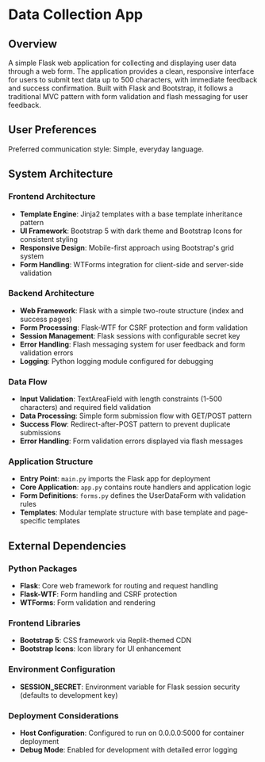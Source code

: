# Data Collection App

## Overview

A simple Flask web application for collecting and displaying user data through a web form. The application provides a clean, responsive interface for users to submit text data up to 500 characters, with immediate feedback and success confirmation. Built with Flask and Bootstrap, it follows a traditional MVC pattern with form validation and flash messaging for user feedback.

## User Preferences

Preferred communication style: Simple, everyday language.

## System Architecture

### Frontend Architecture
- **Template Engine**: Jinja2 templates with a base template inheritance pattern
- **UI Framework**: Bootstrap 5 with dark theme and Bootstrap Icons for consistent styling
- **Responsive Design**: Mobile-first approach using Bootstrap's grid system
- **Form Handling**: WTForms integration for client-side and server-side validation

### Backend Architecture
- **Web Framework**: Flask with a simple two-route structure (index and success pages)
- **Form Processing**: Flask-WTF for CSRF protection and form validation
- **Session Management**: Flask sessions with configurable secret key
- **Error Handling**: Flash messaging system for user feedback and form validation errors
- **Logging**: Python logging module configured for debugging

### Data Flow
- **Input Validation**: TextAreaField with length constraints (1-500 characters) and required field validation
- **Data Processing**: Simple form submission flow with GET/POST pattern
- **Success Flow**: Redirect-after-POST pattern to prevent duplicate submissions
- **Error Handling**: Form validation errors displayed via flash messages

### Application Structure
- **Entry Point**: `main.py` imports the Flask app for deployment
- **Core Application**: `app.py` contains route handlers and application logic
- **Form Definitions**: `forms.py` defines the UserDataForm with validation rules
- **Templates**: Modular template structure with base template and page-specific templates

## External Dependencies

### Python Packages
- **Flask**: Core web framework for routing and request handling
- **Flask-WTF**: Form handling and CSRF protection
- **WTForms**: Form validation and rendering

### Frontend Libraries
- **Bootstrap 5**: CSS framework via Replit-themed CDN
- **Bootstrap Icons**: Icon library for UI enhancement

### Environment Configuration
- **SESSION_SECRET**: Environment variable for Flask session security (defaults to development key)

### Deployment Considerations
- **Host Configuration**: Configured to run on 0.0.0.0:5000 for container deployment
- **Debug Mode**: Enabled for development with detailed error logging